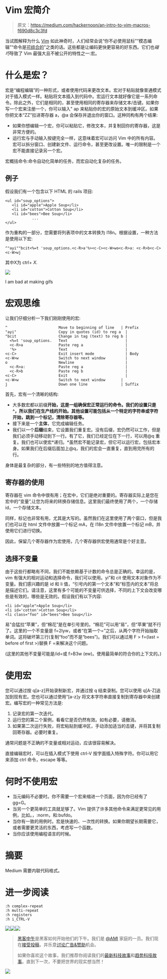 # Vim 宏简介

> 原文：<https://medium.com/hackernoon/an-intro-to-vim-macros-f690d8c3c3fd>

当试图解释为什么 [Vim](https://hackernoon.com/tagged/vim) 如此神奇时，人们经常会说“你不必使用鼠标”“模态编辑”“命令是[可组合的](https://hackernoon.com/tagged/composable)”之类的话。这些都是让编码更快更容易的好东西。它们也*碰巧*导致了 Vim 最强大且不被公开的特性之一:宏。

# 什么是宏？

宏是“编程编辑”的一种形式，或者使用代码来更改文本。宏对于粘贴就像普通模式对于插入模式一样。粘贴将文本插入到代码中。宏运行文本就好像它是一系列命令。除此之外，它们是相同的，甚至使用相同的寄存器来存储文本/击键。如果你写一个宏来注册一个，你可以输入" ap 来粘贴你的宏的原始文本到缓冲区。如果你把文本“ZZ”拉进寄存器 a，@a 会保存并退出你的窗口。这种同构有两个结果:

*   如果你想编辑一个宏，你可以粘贴它，修改文本，并复制回你的寄存器，这是非常方便的。
*   运行宏与手动输入按键完全一样，这意味着宏可以访问 Vim 中的所有内容。宏可以拆分窗口、创建新文件、运行命令，甚至更改设置。唯一的限制是一个宏不能直接记录另一个宏。

宏概括命令:命令自动化简单的任务，而宏自动化复杂的任务。

## 例子

假设我们有一个包含以下 HTML 的 rails 项目:

```
<ul id="soup_options">
   <li id="apple">Apple Soup</li>
   <li id="cotton">Cotton Soup</li>
   <li id="bees">Bee Soup</li> 
            ...
</ul>
```

作为重构的一部分，您需要将列表项中的文本转换为 I18n。根据设置，一种方法是使用以下宏:

```
^"ayi""bcit<%=t 'soup_options.<c-R>a'%><c-C><c-W>wo<c-R>a: <c-R>b<c-C><c-W>wj
```

其中<c- class="jq">X为 ctrl+ *X.*</c->

![](img/8e71a1bba5160cfa98e3aae522722bc0.png)

I am bad at making gifs

# 宏观思维

让我们仔细分析一下我们刚刚使用的宏:

```
^                       Move to beginning of line   | Prefix
"ayi"                   Copy in quotes (id) to reg a  |
"bcit                   Change in tag (text) to reg b |
  <%=t 'soup_options.   Text                          |
  <c-R>a                Paste reg a                   |
  '%>                   Text                          |
<c-C>                   Exit insert mode              | Body
<c-W>w                  Switch to next window         |
o                       Newline                       |
  <c-R>a:               Paste reg a                   |
  <c-R>b                Paste reg b                   |
<c-C>                   Exit                          |
<c-W>w                  Switch to next window       |
j                       Down one line               | Suffix
```

首先，宏有一个清晰的结构:

*   大多数宏都以前缀**开始，这是一组确保宏正常运行的命令。我们的设置只是^，所以我们在生产线的开始。其他设置可能包括从一个特定的字符串或字符开始，跳到一个标记，清除寄存器等。**
*   接下来是一个**主体**，它完成编辑任务。
*   我们以一个**后缀**结束，它设置我们重复宏。没有后缀，宏仍然可以工作，但是我们必须手动移动到下一行。有了它，我们已经定位在下一行，可以用@q 重复。我们也可以使宏*递归。*虽然宏不能记录宏，但它可以运行宏，包括宏本身。如果我们在后缀后面加上@q，我们的宏会一直重复，直到用完所有的行。

身体是最复杂的部分，有一些特别的地方值得注意。

## 寄存器的使用

寄存器在 vim 命令中很有用；在宏中，它们是绝对重要的。寄存器实际上是您在宏中的“变量”,让您为将来的转换存储信息。这里我们最终使用了两个，一个存储 id，一个存储文本。

同样，标记也非常有用，尤其是大写的。虽然我们在这里使用了两个窗口，但是我们也可以在 html 文件中放置一个标记 mA，在 I18n 文件中放置一个标记 mB，并使用它们进行切换。

因此，保留几个寄存器作为宏使用，几个寄存器供宏使用通常是个好主意。

## 选择不变量

由于这些行都略有不同，我们不能依赖基于计数的命令总是正确的。幸运的是，vim 有强大的相对运动和选择命令，我们可以使用。yi”和 cit 使用文本对象作为不变量。我们感兴趣的是 id 和 li 值，“引号内的第一个文本”和“标签内的文本”将总是描述它们。请注意，这里有多个可能的不变量可供选择，不同的上下文会改变哪些是有效的，哪些是无效的。假设我们有以下内容:

```
<li id="apple">Apple Soup</li>
<li id='cotton'>Cotton Soup</li>
<li class="foo" id="bees">Bee Soup</li>
```

易”会猛拉“苹果”，但“棉花”是在单引号里的。“棉花”可以用“易”，但“苹果”就不行了。这里的一个不变量是 f=2lyw，或者“在第一个=”之后，从两个字符开始抽取单词。这将破坏第三行(复制“foo”而不是“bees”)。我们可以通过用 F > f=(last = before of first >)替换 F =来解决这个问题。

(这里的其他不变量可能是/id=或 f>B3w (ew)。使用最简单的符合你的上下文的。)

# 使用宏

您可以通过按 q[a-z]开始录制新宏，并通过按 q 结束录制。您可以使用 q[A-Z]追加到现有宏。您也可以通过使用“[a-z]y 将文本字符串直接复制到寄存器中来创建宏。编写宏的一种常见方法是:

1.  记录宏的第一次迭代。
2.  运行您的第二个案例，看看它是否仍然有效。如有必要，请撤消。
3.  如果第二次运行失败，将宏粘贴到缓冲区，手动添加适当的击键，并将其复制回寄存器。必要时重复。

通常问题是不正确的不变量或相对运动，应该很容易解决。

直接编辑宏时，可以在插入模式下使用 ctrl-V 按字面插入特殊字符。你可以用它来添加 ctrl 命令，escape 等等。

# 何时不使用宏

*   当元编码不必要时。你不需要一个宏来缩进一个页面，因为你已经有了 gg=G。
*   当另一个更简单的工具就足够了。Vim 提供了许多其他命令来满足更常见的用例，比如。，:norm，和:bufdo。
*   当你有一致的用例时。宏是快速的、一次性的转换。如果你期望长期需要它，或者需要更灵活的东西，考虑写一个函数。
*   当你应该使用编程语言的时候。

# 摘要

Medium 需要内联代码格式。

# 进一步阅读

```
:h complex-repeat
:h multi-repeat
:h registers
:h i_CTRL-V
```

[![](img/50ef4044ecd4e250b5d50f368b775d38.png)](http://bit.ly/HackernoonFB)[![](img/979d9a46439d5aebbdcdca574e21dc81.png)](https://goo.gl/k7XYbx)[![](img/2930ba6bd2c12218fdbbf7e02c8746ff.png)](https://goo.gl/4ofytp)

> [黑客中午](http://bit.ly/Hackernoon)是黑客如何开始他们的下午。我们是 [@AMI](http://bit.ly/atAMIatAMI) 家庭的一员。我们现在[接受投稿](http://bit.ly/hackernoonsubmission)，并乐意[讨论广告&赞助](mailto:partners@amipublications.com)机会。
> 
> 如果你喜欢这个故事，我们推荐你阅读我们的[最新科技故事](http://bit.ly/hackernoonlatestt)和[趋势科技故事](https://hackernoon.com/trending)。直到下一次，不要把世界的现实想当然！

[![](img/be0ca55ba73a573dce11effb2ee80d56.png)](https://goo.gl/Ahtev1)
